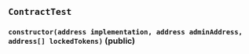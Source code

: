 ## `ContractTest`






### `constructor(address implementation, address adminAddress, address[] lockedTokens)` (public)








